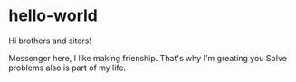 # hello-world

Hi brothers and siters!

Messenger here, I like making frienship. That's why I'm greating you
Solve problems also is part of my life.
